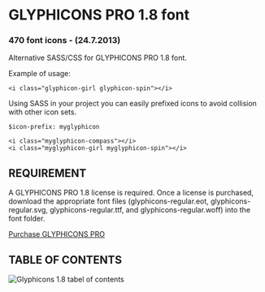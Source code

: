 # GLYPHICONS PRO 1.8 font
### 470 font icons - (24.7.2013)

Alternative SASS/CSS for GLYPHICONS PRO 1.8 font.

Example of usage:

    <i class="glyphicon-girl glyphicon-spin"></i>

Using SASS in your project you can easily prefixed icons to avoid collision with other icon sets.

    $icon-prefix: myglyphicon
    
    <i class="myglyphicon-compass"></i>
    <i class="myglyphicon-girl myglyphicon-spin"></i>
    
## REQUIREMENT

A GLYPHICONS PRO 1.8 license is required. Once a license is purchased, download the appropriate font files (glyphicons-regular.eot, glyphicons-regular.svg, glyphicons-regular.ttf, and glyphicons-regular.woff) into the font folder.

[Purchase GLYPHICONS PRO](http://glyphicons.com/)


## TABLE OF CONTENTS
![Glyphicons 1.8 tabel of contents](https://raw.github.com/jmak/bootstrap-glyphicons-fonts/master/glyphicons_1.8.gif)
